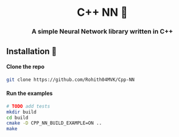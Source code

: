 <h1 align="center">C++ NN 🧠</h1>
<h3 align="center">A simple Neural Network library written in C++</h3>

## Installation 🚀

#### Clone the repo

```sh
git clone https://github.com/Rohith04MVK/Cpp-NN
```

#### Run the examples

```sh
# TODO add tests
mkdir build
cd build
cmake -D CPP_NN_BUILD_EXAMPLE=ON ..
make
```
